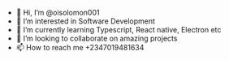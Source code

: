 - 👋 Hi, I’m @oisolomon001
- 👀 I’m interested in Software Development
- 🌱 I’m currently learning Typescript, React native, Electron etc
- 💞️ I’m looking to collaborate on amazing projects
- 📫 How to reach me +2347019481634

<!---
oisolomon001/oisolomon001 is a ✨ special ✨ repository because its `README.md` (this file) appears on your GitHub profile.
You can click the Preview link to take a look at your changes.
--->
